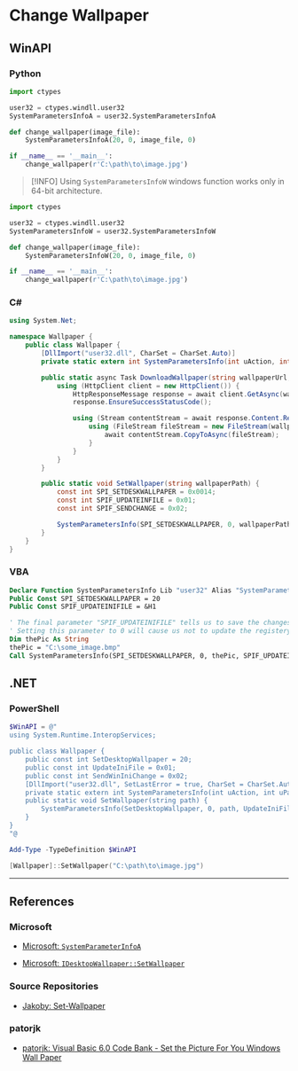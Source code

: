 # Change Wallpaper

## WinAPI

### Python

```python
import ctypes

user32 = ctypes.windll.user32
SystemParametersInfoA = user32.SystemParametersInfoA

def change_wallpaper(image_file):
	SystemParametersInfoA(20, 0, image_file, 0)	

if __name__ == '__main__':
	change_wallpaper(r'C:\path\to\image.jpg')
```

> [!INFO]
> Using `SystemParametersInfoW` windows function works only in 64-bit architecture.

```python
import ctypes

user32 = ctypes.windll.user32
SystemParametersInfoW = user32.SystemParametersInfoW

def change_wallpaper(image_file):
	SystemParametersInfoW(20, 0, image_file, 0)	

if __name__ == '__main__':
	change_wallpaper(r'C:\path\to\image.jpg')
```

### C\#

```cs
using System.Net;

namespace Wallpaper {
	public class Wallpaper {
		[DllImport("user32.dll", CharSet = CharSet.Auto)]
		private static extern int SystemParametersInfo(int uAction, int uParam, string lpvParam, int fuWinIni);

		public static async Task DownloadWallpaper(string wallpaperUrl, string wallpaperPath) {
			using (HttpClient client = new HttpClient()) {
				HttpResponseMessage response = await client.GetAsync(wallpaperUrl);
				response.EnsureSuccessStatusCode();

				using (Stream contentStream = await response.Content.ReadAsStreamAsync()) {
					using (FileStream fileStream = new FileStream(wallpaperPath, FileMode.Create)) {
						await contentStream.CopyToAsync(fileStream);
					}
				}
			}
		}

		public static void SetWallpaper(string wallpaperPath) {
			const int SPI_SETDESKWALLPAPER = 0x0014;
			const int SPIF_UPDATEINFILE = 0x01;
			const int SPIF_SENDCHANGE = 0x02;

			SystemParametersInfo(SPI_SETDESKWALLPAPER, 0, wallpaperPath, SPIF_UPDATEINFILE | SPIF_SENDCHANGE);
		}
	}
}
```

### VBA

```vb
Declare Function SystemParametersInfo Lib "user32" Alias "SystemParametersInfoA" (ByVal uAction As Long, ByVal uParam As Long, ByVal lpvParam As Any, ByVal fuWinIni As Long) As Long
Public Const SPI_SETDESKWALLPAPER = 20
Public Const SPIF_UPDATEINIFILE = &H1

' The final parameter "SPIF_UPDATEINIFILE" tells us to save the changes (so our new wallpaper is sill with us on restart).
' Setting this parameter to 0 will cause us not to update the registery and wont save the wallpaper.
Dim thePic As String
thePic = "C:\some_image.bmp"
Call SystemParametersInfo(SPI_SETDESKWALLPAPER, 0, thePic, SPIF_UPDATEINIFILE)
```

## .NET

### PowerShell

```powershell
$WinAPI = @"
using System.Runtime.InteropServices;

public class Wallpaper {
    public const int SetDesktopWallpaper = 20;
    public const int UpdateIniFile = 0x01;
    public const int SendWinIniChange = 0x02;
    [DllImport("user32.dll", SetLastError = true, CharSet = CharSet.Auto)]
    private static extern int SystemParametersInfo(int uAction, int uParam, string lpvParam, int fuWinIni);
    public static void SetWallpaper(string path) {
        SystemParametersInfo(SetDesktopWallpaper, 0, path, UpdateIniFile | SendWinIniChange);
    }
}
"@

Add-Type -TypeDefinition $WinAPI

[Wallpaper]::SetWallpaper("C:\path\to\image.jpg")
```

---
## References

### Microsoft

- [Microsoft: `SystemParameterInfoA`](https://learn.microsoft.com/en-us/windows/win32/api/winuser/nf-winuser-systemparametersinfoa)

- [Microsoft: `IDesktopWallpaper::SetWallpaper`](https://learn.microsoft.com/en-us/windows/win32/api/shobjidl_core/nf-shobjidl_core-idesktopwallpaper-setwallpaper)

### Source Repositories

- [Jakoby: Set-Wallpaper](https://github.com/I-Am-Jakoby/PowerShell-for-Hackers/blob/main/Functions/Set-WallPaper.md)

### patorjk

- [patorjk: Visual Basic 6.0 Code Bank - Set the Picture For You Windows Wall Paper](https://patorjk.com/programming/tutorials/vb6codebank.htm)